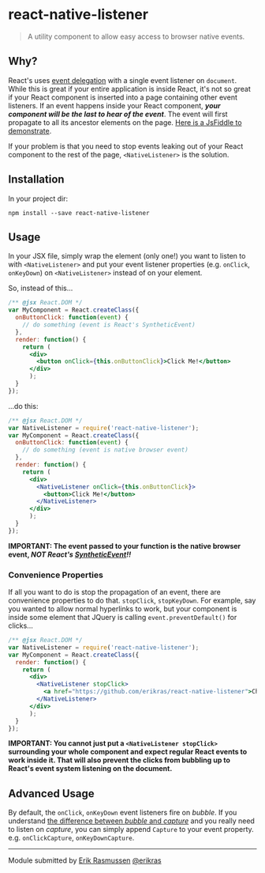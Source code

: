 react-native-listener
=====================

> A utility component to allow easy access to browser native events.

## Why?

React's uses [event delegation](https://facebook.github.io/react/docs/interactivity-and-dynamic-uis.html#under-the-hood-autobinding-and-event-delegation)
with a single event listener on `document`. While this is great if your entire application is inside React,
it's not so great if your React component is inserted into a page containing other event listeners. If an
event happens inside your React component, _**your component will be the last to hear of the event**_. The
event will first propagate to all its ancestor elements on the page.
[Here is a JsFiddle to demonstrate](http://jsfiddle.net/erikras/bL5br9nb/).

If your problem is that you need to stop events leaking out of your React component to the rest of the page,
`<NativeListener>` is the solution.

## Installation

In your project dir:

```shell
npm install --save react-native-listener
```

## Usage

In your JSX file, simply wrap the element (only one!) you want to listen to with `<NativeListener>` and
put your event listener properties (e.g. `onClick`, `onKeyDown`) on `<NativeListener>` instead of on your element.

So, instead of this...

```jsx
/** @jsx React.DOM */
var MyComponent = React.createClass({
  onButtonClick: function(event) {
    // do something (event is React's SyntheticEvent)
  },
  render: function() {
    return (
      <div>
        <button onClick={this.onButtonClick}>Click Me!</button>
      </div>
      );
  }
});
```
...do this:

```jsx
/** @jsx React.DOM */
var NativeListener = require('react-native-listener');
var MyComponent = React.createClass({
  onButtonClick: function(event) {
    // do something (event is native browser event)
  },
  render: function() {
    return (
      <div>
        <NativeListener onClick={this.onButtonClick}>
          <button>Click Me!</button>
        </NativeListener>
      </div>
      );
  }
});
```

**IMPORTANT: The event passed to your function is the native browser event, _NOT
React's [SyntheticEvent](https://facebook.github.io/react/docs/events.html)!!_**

### Convenience Properties

If all you want to do is stop the propagation of an event, there are convenience properties to do that. `stopClick`, `stopKeyDown`. For example, say you wanted to allow normal hyperlinks to work, but your component is inside some element that JQuery is calling `event.preventDefault()` for clicks...

```jsx
/** @jsx React.DOM */
var NativeListener = require('react-native-listener');
var MyComponent = React.createClass({
  render: function() {
    return (
      <div>
        <NativeListener stopClick>
          <a href="https://github.com/erikras/react-native-listener">Check out this awesome code!</a>
        </NativeListener>
      </div>
      );
  }
});
```

**IMPORTANT: You cannot just put a `<NativeListener stopClick>` surrounding your whole component and expect regular React events to work inside it. That will also prevent the clicks from bubbling up to React's event system listening on the document.**

## Advanced Usage

By default, the `onClick`, `onKeyDown` event listeners fire on _bubble_. If you understand [the
difference between _bubble_ and _capture_](http://www.quirksmode.org/js/events_order.html) and
you really need to listen on _capture_, you can simply append `Capture` to your event property.
e.g. `onClickCapture`, `onKeyDownCapture`.

---

Module submitted by [Erik Rasmussen](https://www.npmjs.org/~erikras) [@erikras](https://twitter.com/erikras)
